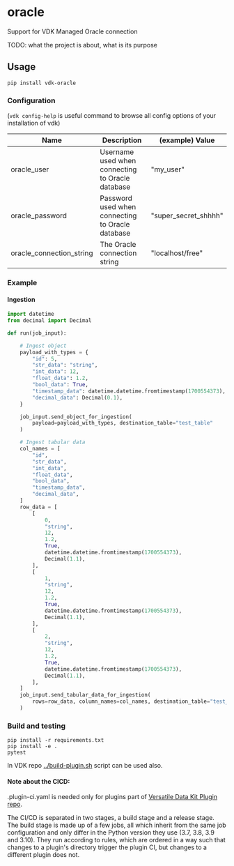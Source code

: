 # oracle

Support for VDK Managed Oracle connection

TODO: what the project is about, what is its purpose


## Usage

```
pip install vdk-oracle
```

### Configuration

(`vdk config-help` is useful command to browse all config options of your installation of vdk)

| Name                     | Description                                      | (example)  Value     |
|--------------------------|--------------------------------------------------|----------------------|
| oracle_user              | Username used when connecting to Oracle database | "my_user"            |
| oracle_password          | Password used when connecting to Oracle database | "super_secret_shhhh" |
| oracle_connection_string | The Oracle connection string                     | "localhost/free"     |

### Example

#### Ingestion

```python
import datetime
from decimal import Decimal

def run(job_input):

    # Ingest object
    payload_with_types = {
        "id": 5,
        "str_data": "string",
        "int_data": 12,
        "float_data": 1.2,
        "bool_data": True,
        "timestamp_data": datetime.datetime.fromtimestamp(1700554373),
        "decimal_data": Decimal(0.1),
    }

    job_input.send_object_for_ingestion(
        payload=payload_with_types, destination_table="test_table"
    )

    # Ingest tabular data
    col_names = [
        "id",
        "str_data",
        "int_data",
        "float_data",
        "bool_data",
        "timestamp_data",
        "decimal_data",
    ]
    row_data = [
        [
            0,
            "string",
            12,
            1.2,
            True,
            datetime.datetime.fromtimestamp(1700554373),
            Decimal(1.1),
        ],
        [
            1,
            "string",
            12,
            1.2,
            True,
            datetime.datetime.fromtimestamp(1700554373),
            Decimal(1.1),
        ],
        [
            2,
            "string",
            12,
            1.2,
            True,
            datetime.datetime.fromtimestamp(1700554373),
            Decimal(1.1),
        ],
    ]
    job_input.send_tabular_data_for_ingestion(
        rows=row_data, column_names=col_names, destination_table="test_table"
    )
```
### Build and testing

```
pip install -r requirements.txt
pip install -e .
pytest
```

In VDK repo [../build-plugin.sh](https://github.com/vmware/versatile-data-kit/tree/main/projects/vdk-plugins/build-plugin.sh) script can be used also.


#### Note about the CICD:

.plugin-ci.yaml is needed only for plugins part of [Versatile Data Kit Plugin repo](https://github.com/vmware/versatile-data-kit/tree/main/projects/vdk-plugins).

The CI/CD is separated in two stages, a build stage and a release stage.
The build stage is made up of a few jobs, all which inherit from the same
job configuration and only differ in the Python version they use (3.7, 3.8, 3.9 and 3.10).
They run according to rules, which are ordered in a way such that changes to a
plugin's directory trigger the plugin CI, but changes to a different plugin does not.
